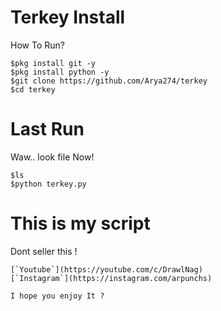 # Terkey Install
How To Run?
```RUN
$pkg install git -y
$pkg install python -y
$git clone https://github.com/Arya274/terkey
$cd terkey
```
# Last Run
Waw.. look file Now!
```LAST
$ls
$python terkey.py
```

#  This is my script
Dont seller this !
```Hum
[`Youtube`](https://youtube.com/c/DrawlNag)
[`Instagram`](https://instagram.com/arpunchs)

I hope you enjoy It ?
```
